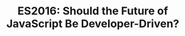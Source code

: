 ---
external:
 host: SitePoint
 url: http://www.sitepoint.com/es2016-should-future-of-javascript-be-developer-driven/
layout: post
title: "ES2016: Should the Future of JavaScript Be Developer-Driven?"
excerpt: "Recently, it was announced that the next version of JavaScript (ES2016) will be comprised of a very small feature set, namely Array.prototype.includes. Considering the plethora of new features introduced by ES6, some people might be surprised at exactly how small a release ES2016 will be"
tags:
 - javascript
---